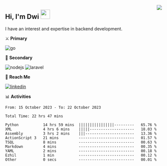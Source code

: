 [<img src="https://komarev.com/ghpvc/?username=masred&color=green&style=flat-square&label=Profile+Views" align="right">](github.com/masred)

## Hi, I'm Dwi <img src="https://raw.githubusercontent.com/MartinHeinz/MartinHeinz/master/wave.gif" width="30px">

I have an interest and expertise in backend development.

⚔️ **Primary**

![go](https://img.shields.io/badge/---?logo=go&label=Golang&style=social)

🔪 **Secondary**

![nodejs](https://img.shields.io/badge/---?logo=node.js&label=Node.js&style=social&logoColor=green)
![laravel](https://img.shields.io/badge/---?logo=laravel&label=Laravel&style=social)

🔗 **Reach Me**

[![linkedin](https://img.shields.io/badge/---?logo=linkedin&label=LinkedIn&style=social)](https://linkedin.com/in/dwifitriyanto)

📊 **Activities**

<!--START_SECTION:waka-->

```all_time
From: 15 October 2023 - To: 22 October 2023

Total Time: 22 hrs 47 mins

Python           14 hrs 59 mins  ||||||||||||||||---------   65.76 %
XML              4 hrs 6 mins    |||||--------------------   18.03 %
Assembly         3 hrs 2 mins    |||----------------------   13.36 %
ActionScript 3   21 mins         -------------------------   01.57 %
TSQL             8 mins          -------------------------   00.63 %
Markdown         4 mins          -------------------------   00.35 %
YAML             2 mins          -------------------------   00.18 %
Ezhil            1 min           -------------------------   00.12 %
Other            0 secs          -------------------------   00.01 %
```

<!--END_SECTION:waka-->
